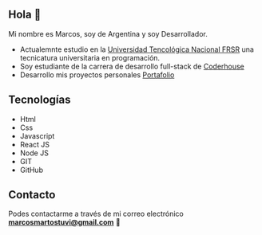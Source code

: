 ## Hola :wave:

Mi nombre es Marcos, soy de Argentina y soy Desarrollador.

- Actualemnte estudio en la [Universidad Tencológica Nacional FRSR](https://www.frsr.utn.edu.ar/) una tecnicatura universitaria en programación.
- Soy estudiante de la carrera de desarrollo full-stack de [Coderhouse](https://www.coderhouse.com/)
- Desarrollo mis proyectos personales [Portafolio](https://marcosmartos-developer.netlify.app/)

## Tecnologías

- Html
- Css
- Javascript
- React JS
- Node JS
- GIT
- GitHub

## Contacto

Podes contactarme a través de mi correo electrónico **marcosmartostuvi@gmail.com** :email:
